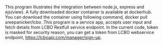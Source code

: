 This program illustrates the integration between node.js, express and ejs(view). A fully downloaded docker container is available at 
dockerhub. You can download the container using following command,
        docker pull sreepanicker/lcbo
.This program is a service app, accepts user input and fetch details from LCBO Restfull service endpoint. In the current code, 
token is masked for security reason, you can get a token from LCBO webservice endpoint, https://lcboapi.com/manager/sign-up.
